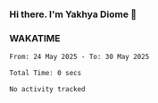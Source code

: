 ### Hi there. I'm Yakhya Diome 👋

### WAKATIME
<!--START_SECTION:waka-->

```txt
From: 24 May 2025 - To: 30 May 2025

Total Time: 0 secs

No activity tracked
```

<!--END_SECTION:waka-->
